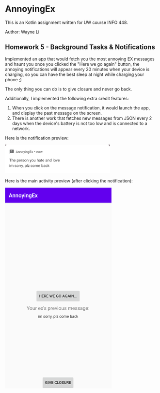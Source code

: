 # AnnoyingEx
This is an Kotlin assignment written for UW course INFO 448.

Author: Wayne Li

## Homework 5 - Background Tasks & Notifications

Implemented an app that would fetch you the most annoying EX messages and haunt you once you clicked the "Here we go again" button,
the annoying notifications will appear every 20 minutes when your device is charging, so you can have the best sleep at night while charging your phone ;)

The only thing you can do is to give closure and never go back.

Additionally, I implemented the following extra credit features:
1. When you click on the message notification, it would launch the app, and display the past message on the screen.
2. There is another work that fetches new messages from JSON every 2 days when the device's battery is not too low and is connected to a network.

Here is the notification preview:

![Notification Preview](preview/notification_preview.png)

Here is the main activity preview (after clicking the notification):

![Notification Preview](preview/app_preview.png)